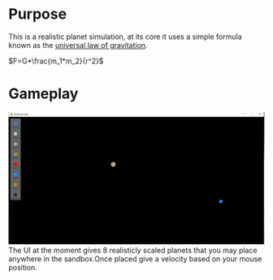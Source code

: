 # Purpose
This is a realistic planet simulation, at its core it uses a simple formula known as the [universal law of gravitation](https://en.wikipedia.org/wiki/Newton%27s_law_of_universal_gravitation). 

$F=G*\frac{m_1*m_2}{r^2}$



# Gameplay

![](/img/gameplay.PNG)
The UI at the moment gives 8 realisticly scaled planets that you may place anywhere in the sandbox.Once placed give a velocity based on your mouse position.
